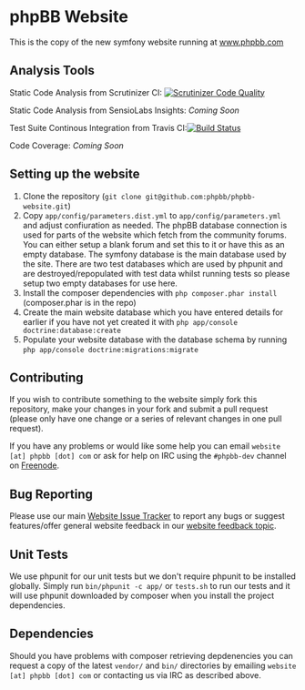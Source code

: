 # phpBB Website

This is the copy of the new symfony website running at www.phpbb.com

## Analysis Tools

Static Code Analysis from Scrutinizer CI: [![Scrutinizer Code Quality](https://scrutinizer-ci.com/g/phpbb/phpbb-website/badges/quality-score.png?s=21078441fbd939c53fcfdca497f2c5a5d6a4e86d)](https://scrutinizer-ci.com/g/phpbb/phpbb-website/)

Static Code Analysis from SensioLabs Insights: *Coming Soon*

Test Suite Continous Integration from Travis CI:[![Build Status](https://travis-ci.org/phpbb/phpbb-website.svg?branch=master)](https://travis-ci.org/phpbb/phpbb-website)

Code Coverage: *Coming Soon*

## Setting up the website

1. Clone the repository (`git clone git@github.com:phpbb/phpbb-website.git`)
1. Copy `app/config/parameters.dist.yml` to `app/config/parameters.yml` and adjust confiuration as needed. The phpBB database connection is used for parts of the website which fetch from the community forums. You can either setup a blank forum and set this to it or have this as an empty database. The symfony database is the main database used by the site. There are two test databases which are used by phpunit and are destroyed/repopulated with test data whilst running tests so please setup two empty databases for use here.
1. Install the composer dependencies with `php composer.phar install` (composer.phar is in the repo)
1. Create the main website database which you have entered details for earlier if you have not yet created it with `php app/console doctrine:database:create`
1. Populate your website database with the database schema by running `php app/console doctrine:migrations:migrate`

## Contributing

If you wish to contribute something to the website simply fork this repository, make your changes in your fork and submit a pull request (please only have one change or a series of relevant changes in one pull request).

If you have any problems or would like some help you can email `website [at] phpbb [dot] com` or ask for help on IRC using the `#phpbb-dev` channel on [Freenode](http://webchat.freenode.net/).

## Bug Reporting

Please use our main [Website Issue Tracker](https://www.phpbb.com/bugs/website/) to report any bugs or suggest features/offer general website feedback in our [website feedback topic](https://www.phpbb.com/community/viewtopic.php?f=64&t=2103285).

## Unit Tests

We use phpunit for our unit tests but we don't require phpunit to be installed globally. Simply run `bin/phpunit -c app/` or `tests.sh` to run our tests and it will use phpunit downloaded by composer when you install the project dependencies.

## Dependencies

Should you have problems with composer retrieving depdenencies you can request a copy of the latest `vendor/` and `bin/` directories by emailing `website [at] phpbb [dot] com` or contacting us via IRC as described above.
